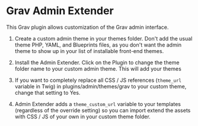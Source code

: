 # Grav Admin Extender

This Grav plugin allows customization of the Grav admin interface.

1. Create a custom admin theme in your themes folder. Don't add the usual theme PHP, YAML, and Blueprints files, as you don't want the admin theme to show up in your list of installable front-end themes.

2. Install the Admin Extender. Click on the Plugin to change the theme folder name to your custom admin theme. This will add your themes 

3. If you want to completely replace all CSS / JS references (`theme_url` variable in Twig) in plugins/admin/themes/grav to your custom theme, change that setting to Yes.

4. Admin Extender adds a `theme_custom_url` variable to your templates (regardless of the override setting) so you can import extend the assets with CSS / JS of your own in your custom theme folder.

 